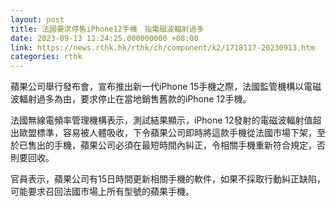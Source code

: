 ```yaml
---
layout: post
title: 法國要求停售iPhone12手機　指電磁波輻射過多
date: 2023-09-13 12:24:25.000000000 +08:00
link: https://news.rthk.hk/rthk/ch/component/k2/1718117-20230913.htm
categories: rthk
---
```


蘋果公司舉行發布會，宣布推出新一代iPhone 15手機之際，法國監管機構以電磁波輻射過多為由，要求停止在當地銷售舊款的iPhone 12手機。

法國無線電頻率管理機構表示，測試結果顯示，iPhone 12發射的電磁波輻射值超出歐盟標準，容易被人體吸收，下令蘋果公司即時將這款手機從法國市場下架，至於已售出的手機，蘋果公司必須在最短時間內糾正，令相關手機重新符合規定，否則要回收。

官員表示，蘋果公司有15日時間更新相關手機的軟件，如果不採取行動糾正缺陷，可能要求召回法國市場上所有型號的蘋果手機。
